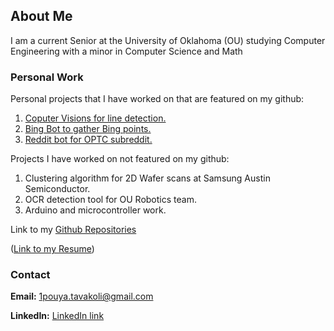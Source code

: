 ## About Me

I am a current Senior at the University of Oklahoma (OU) studying Computer Engineering with a minor in Computer Science and Math


### Personal Work
Personal projects that I have worked on that are featured on my github:

1. [Coputer Visions for line detection.](https://github.com/PouyaT/map_projection)
2. [Bing Bot to gather Bing points.](https://github.com/PouyaT/BingBot)
3. [Reddit bot for OPTC subreddit.](https://github.com/PouyaT/OPTC-reddit-bot)

Projects I have worked on not featured on my github:
1. Clustering algorithm for 2D Wafer scans at Samsung Austin Semiconductor.
2. OCR detection tool for OU Robotics team.
3. Arduino and microcontroller work.

Link to my [Github Repositories](https://github.com/PouyaT)

(<a href="pouyat.github.io/Resume.pdf" target="_blank">Link to my Resume</a>)

### Contact

**Email:** 1pouya.tavakoli@gmail.com

**LinkedIn:** [LinkedIn link](https://www.linkedin.com/in/pouya-tavakoli-33726a14b/)

